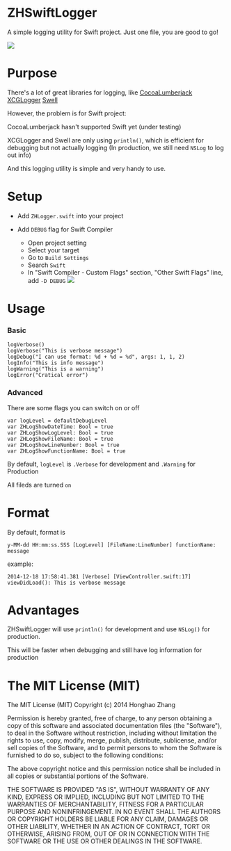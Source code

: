 # ZHSwiftLogger

A simple logging utility for Swift project. Just one file, you are good to go!

![](https://raw.githubusercontent.com/honghaoz/ZHSwiftLogger/master/Preview/Pre.png)

# Purpose

There's a lot of great libraries for logging, like [CocoaLumberjack](https://github.com/CocoaLumberjack/CocoaLumberjack)
[XCGLogger](https://github.com/DaveWoodCom/XCGLogger)
[Swell](https://github.com/hubertr/Swell)

However, the problem is for Swift project:

CocoaLumberjack hasn't supported Swift yet (under testing)

XCGLogger and Swell are only using `println()`, which is efficient for debugging but not actually logging (In production, we still need `NSLog` to log out info)

And this logging utility is simple and very handy to use.

# Setup

- Add `ZHLogger.swift` into your project

- Add `DEBUG` flag for Swift Compiler
  - Open project setting
  - Select your target
  - Go to `Build Settings`
  - Search `Swift`
  - In "Swift Compiler - Custom Flags" section, "Other Swift Flags" line, add `-D DEBUG`
![](https://raw.githubusercontent.com/honghaoz/ZHSwiftLogger/master/Preview/debugSetting.png)

# Usage

### Basic 
```
logVerbose()
logVerbose("This is verbose message")
logDebug("I can use format: %d + %d = %d", args: 1, 1, 2)
logInfo("This is info message")
logWarning("This is a warning")
logError("Cratical error")
```

### Advanced

There are some flags you can switch on or off
```
var logLevel = defaultDebugLevel
var ZHLogShowDateTime: Bool = true
var ZHLogShowLogLevel: Bool = true
var ZHLogShowFileName: Bool = true
var ZHLogShowLineNumber: Bool = true
var ZHLogShowFunctionName: Bool = true
```
By default, `logLevel` is `.Verbose` for development and `.Warning` for Production

All fileds are turned `on`

# Format

By default, format is 

`y-MM-dd HH:mm:ss.SSS [LogLevel] [FileName:LineNumber] functionName: message`

example:

`2014-12-18 17:58:41.381 [Verbose] [ViewController.swift:17] viewDidLoad(): This is verbose message`

# Advantages

ZHSwiftLogger will use `println()` for development and use `NSLog()` for production.

This will be faster when debugging and still have log information for production

# The MIT License (MIT)
The MIT License (MIT)
Copyright (c) 2014 Honghao Zhang

Permission is hereby granted, free of charge, to any person obtaining a copy
of this software and associated documentation files (the "Software"), to deal
in the Software without restriction, including without limitation the rights
to use, copy, modify, merge, publish, distribute, sublicense, and/or sell
copies of the Software, and to permit persons to whom the Software is
furnished to do so, subject to the following conditions:

The above copyright notice and this permission notice shall be included in all
copies or substantial portions of the Software.

THE SOFTWARE IS PROVIDED "AS IS", WITHOUT WARRANTY OF ANY KIND, EXPRESS OR
IMPLIED, INCLUDING BUT NOT LIMITED TO THE WARRANTIES OF MERCHANTABILITY,
FITNESS FOR A PARTICULAR PURPOSE AND NONINFRINGEMENT. IN NO EVENT SHALL THE
AUTHORS OR COPYRIGHT HOLDERS BE LIABLE FOR ANY CLAIM, DAMAGES OR OTHER
LIABILITY, WHETHER IN AN ACTION OF CONTRACT, TORT OR OTHERWISE, ARISING FROM,
OUT OF OR IN CONNECTION WITH THE SOFTWARE OR THE USE OR OTHER DEALINGS IN THE
SOFTWARE.
